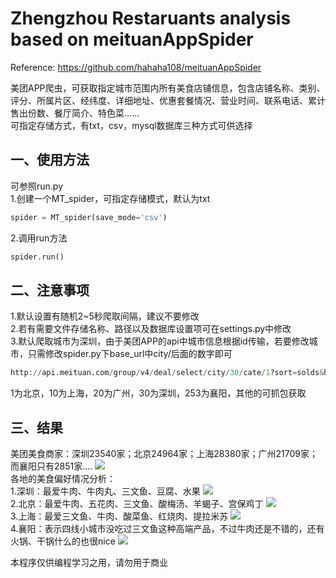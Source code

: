 # Zhengzhou Restaruants analysis based on meituanAppSpider 

Reference: https://github.com/hahaha108/meituanAppSpider

美团APP爬虫，可获取指定城市范围内所有美食店铺信息，包含店铺名称、类别、评分、所属片区、经纬度、详细地址、优惠套餐情况、营业时间、联系电话、累计售出份数、餐厅简介、特色菜......
<br>
可指定存储方式，有txt，csv，mysql数据库三种方式可供选择

## 一、使用方法
可参照run.py<br>
1.创建一个MT_spider，可指定存储模式，默认为txt
```python
spider = MT_spider(save_mode='csv')
```
2.调用run方法
```python
spider.run()
```

## 二、注意事项
1.默认设置有随机2~5秒爬取间隔，建议不要修改<br>
2.若有需要文件存储名称、路径以及数据库设置项可在settings.py中修改<br>
3.默认爬取城市为深圳，由于美团APP的api中城市信息根据id传输，若要修改城市，只需修改spider.py下base_url中city/后面的数字即可
```python
http://api.meituan.com/group/v4/deal/select/city/30/cate/1?sort=solds&hasGroup=true&mpt_cate1=1&offset={0}&limit=100
```
1为北京，10为上海，20为广州，30为深圳，253为襄阳，其他的可抓包获取

## 三、结果
美团美食商家：深圳23540家；北京24964家；上海28380家；广州21709家；而襄阳只有2851家....
![](https://i.imgur.com/LoLI43n.jpg)
<br>
各地的美食偏好情况分析：<br>
1.深圳：最爱牛肉、牛肉丸、三文鱼、豆腐、水果
![](https://i.imgur.com/0IVWR6E.jpg)
<br>
2.北京：最爱牛肉、五花肉、三文鱼、酸梅汤、羊蝎子、宫保鸡丁
![](https://i.imgur.com/KLaLet1.jpg)
<br>
3.上海：最爱三文鱼、牛肉、酸菜鱼、红烧肉、提拉米苏
![](https://i.imgur.com/JxJV0Df.jpg)
<br>
4.襄阳：表示四线小城市没吃过三文鱼这种高端产品，不过牛肉还是不错的，还有火锅、干锅什么的也很nice
![](https://i.imgur.com/jyRQPWb.jpg)

本程序仅供编程学习之用，请勿用于商业
